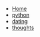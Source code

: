 <!-- docs/_sidebar.md -->

* [Home](/README.md)
* [python](/python/)
* [dating](/dating/)
* [thoughts](/thoughts/)
